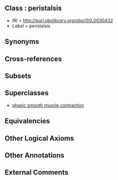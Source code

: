 
## Class : peristalsis

 * *IRI* = http://purl.obolibrary.org/obo/GO_0030432
 * *Label* = peristalsis

## Synonyms


## Cross-references


## Subsets


## Superclasses

 * [phasic smooth muscle contraction](../../GO/21/GO_0014821.md)

## Equivalencies


## Other Logical Axioms


## Other Annotations


## External Comments

